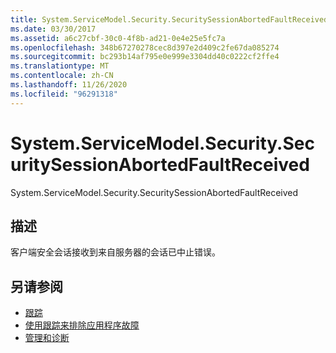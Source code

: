 ```yaml
---
title: System.ServiceModel.Security.SecuritySessionAbortedFaultReceived
ms.date: 03/30/2017
ms.assetid: a6c27cbf-30c0-4f8b-ad21-0e4e25e5fc7a
ms.openlocfilehash: 348b67270278cec8d397e2d409c2fe67da085274
ms.sourcegitcommit: bc293b14af795e0e999e3304dd40c0222cf2ffe4
ms.translationtype: MT
ms.contentlocale: zh-CN
ms.lasthandoff: 11/26/2020
ms.locfileid: "96291318"
---
```

# <a name="systemservicemodelsecuritysecuritysessionabortedfaultreceived"></a>System.ServiceModel.Security.SecuritySessionAbortedFaultReceived

System.ServiceModel.Security.SecuritySessionAbortedFaultReceived  
  
## <a name="description"></a>描述  

 客户端安全会话接收到来自服务器的会话已中止错误。  
  
## <a name="see-also"></a>另请参阅

- [跟踪](index.md)
- [使用跟踪来排除应用程序故障](using-tracing-to-troubleshoot-your-application.md)
- [管理和诊断](../index.md)
